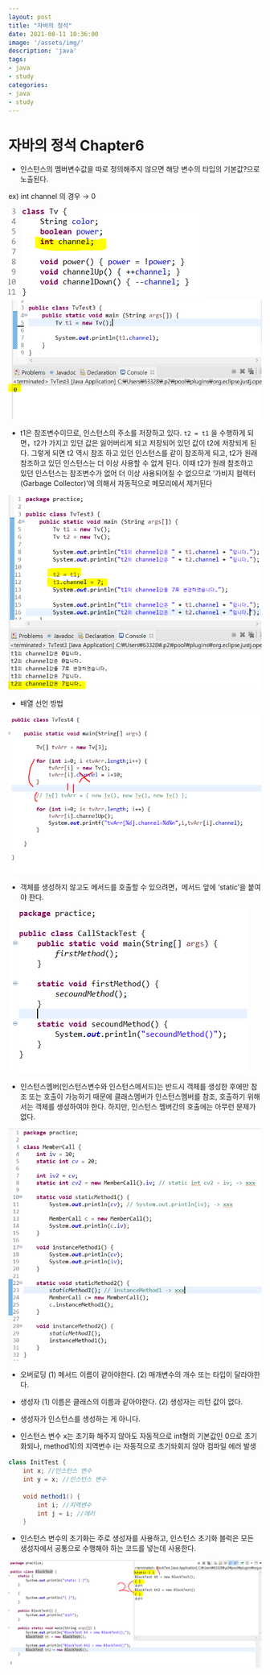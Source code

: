 ```yaml
---
layout: post
title: "자바의 정석"
date: 2021-08-11 10:36:00
image: '/assets/img/'
description: 'java'
tags:
- java
- study
categories:
- java
- study
---
```


# **자바의 정석 Chapter6**

- 인스턴스의 멤버변수값을 따로 정의해주지 않으면 해당 변수의 타입의 기본값?으로 노출된다.

ex) int channel 의 경우 → 0

![chapter_6](assets/img/chapter6_1.png)
![chapter_6](assets/img/chapter6_2.png)

- t1은 참조변수이므로, 인스턴스의 주소를 저장하고 있다. `t2 = t1` 을 수행하게 되면，t2가 가지고 있던 값은 잃어버리게 되고 저장되어 있던 값이 t2에 저장되게 된다. 그렇게 되면 t2 역시 참조
하고 있던 인스턴스를 같이 참조하게 되고, t2가 원래 참조하고 있던 인스턴스는 더 이상 사용할 수
없게 된다. 이때 t2가 원래 참조하고 있던 인스턴스는 참조변수가 없어 더 이상 사용되어질 수 없으므로 ‘가비지 컬렉터(Garbage Collector)’에 의해서 자동적으로 메모리에서 제거된다

![chapter_6](assets/img/chapter6_3.png)

- 배열 선언 방법

![chapter_6](assets/img/chapter6_4.png)

- 객체를 생성하지 않고도 메서드를 호출할 수 있으려면，메서드 앞에 ‘static’을 붙여야 한다.

![chapter_6](assets/img/chapter6_5.png)

- 인스턴스멤버(인스턴스변수와 인스턴스메서드)는 반드시 객체를 생성한 후에만 참조 또는 호출이 가능하기 때문에 클래스멤버가 인스턴스멤버를 참조, 호출하기 위해서는 객체를 생성하여야 한다. 하지만, 인스턴스 멤버간의 호출에는 아무런 문제가 없다.

![chapter_6](assets/img/chapter6_6.png)

- 오버로딩
(1) 메서드 이름이 같아야한다.
(2) 매개변수의 개수 또는 타입이 달라야한다.

- 생성자
(1) 이름은 클래스의 이름과 같아야한다.
(2) 생성자는 리턴 값이 없다.
* 생성자가 인스턴스를 생성하는 게 아니다.

- 인스턴스 변수 x는 초기화 해주지 않아도 자동적으로 int형의 기본값인 0으로 초기화되나, method1()의 지역변수 i는 자동적으로 초기돠회지 않아 컴파일 에러 발생

```java
class InitTest {
	int x; //인스턴스 변수
	int y = x; //인스턴스 변수

	void method1() {
		int i; //지역변수
		int j = i; //에러
	}
```

- 인스턴스 변수의 초기화는 주로 생성자를 사용하고, 인스턴스 초기화 블럭은 모든 생성자에서 공통으로 수행해야 하는 코드를 넣는데 사용한다.

![chapter_6](assets/img/chapter6_7.png)
